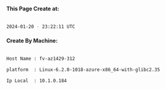
   
#### This Page Create at:

```bash

2024-01-20 - 23:22:11 UTC

```

#### Create By Machine:

```bash

Host Name : fv-az1429-312

platform  : Linux-6.2.0-1018-azure-x86_64-with-glibc2.35

Ip Local  : 10.1.0.184

```

